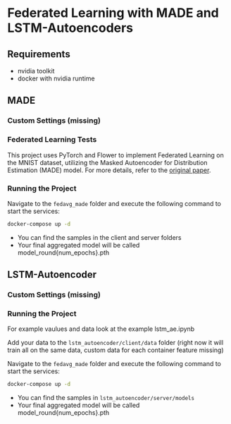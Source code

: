 # Federated Learning with MADE and LSTM-Autoencoders

## Requirements

- nvidia toolkit
- docker with nvidia runtime


## MADE
### Custom Settings (missing)

### Federated Learning Tests

This project uses PyTorch and Flower to implement Federated Learning on the MNIST dataset, utilizing the Masked Autoencoder for Distribution Estimation (MADE) model. For more details, refer to the [original paper](https://arxiv.org/abs/1502.03509).

### Running the Project

Navigate to the `fedavg_made` folder and execute the following command to start the services:

```sh
docker-compose up -d
```

- You can find the samples in the client and server folders
- Your final aggregated model will be called model_round{num_epochs}.pth

## LSTM-Autoencoder
### Custom Settings (missing)

### Running the Project

For example vaulues and data look at the example lstm_ae.ipynb

Add your data to the `lstm_autoencoder/client/data` folder (right now it will train all on the same data, custom data for each container feature missing)

Navigate to the `fedavg_made` folder and execute the following command to start the services:

```sh
docker-compose up -d
```

- You can find the samples in `lstm_autoencoder/server/models`
- Your final aggregated model will be called model_round{num_epochs}.pth
